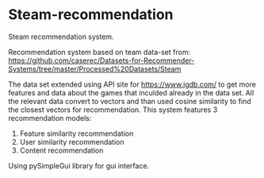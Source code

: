 # Steam-recommendation
Steam recommendation system.

Recommendation system based on team data-set from: https://github.com/caserec/Datasets-for-Recommender-Systems/tree/master/Processed%20Datasets/Steam

The data set extended using API site for https://www.igdb.com/ to get more features and data about the games that inculded already in the data set.
All the relevant data convert to vectors and than used cosine similarity to find the closest vectors for recommendation.
This system features 3 recommendation models:
  1. Feature similarity recommendation
  2. User similarity recommendation
  3. Content recommendation

Using pySimpleGui library for gui interface.
